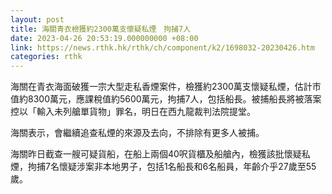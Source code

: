 ```yaml
---
layout: post
title: 海關青衣檢獲約2300萬支懷疑私煙　拘捕7人
date: 2023-04-26 20:53:19.000000000 +08:00
link: https://news.rthk.hk/rthk/ch/component/k2/1698032-20230426.htm
categories: rthk
---
```


海關在青衣海面破獲一宗大型走私香煙案件，檢獲約2300萬支懷疑私煙，估計市值約8300萬元，應課稅值約5600萬元，拘捕7人，包括船長。被捕船長將被落案控以「輸入未列艙單貨物」罪名，明日在西九龍裁判法院提堂。

海關表示，會繼續追查私煙的來源及去向，不排除有更多人被捕。

海關昨日截查一艘可疑貨船，在船上兩個40呎貨櫃及船艙內，檢獲該批懷疑私煙，拘捕7名懷疑涉案非本地男子，包括1名船長和6名船員，年齡介乎27歲至55歲。
